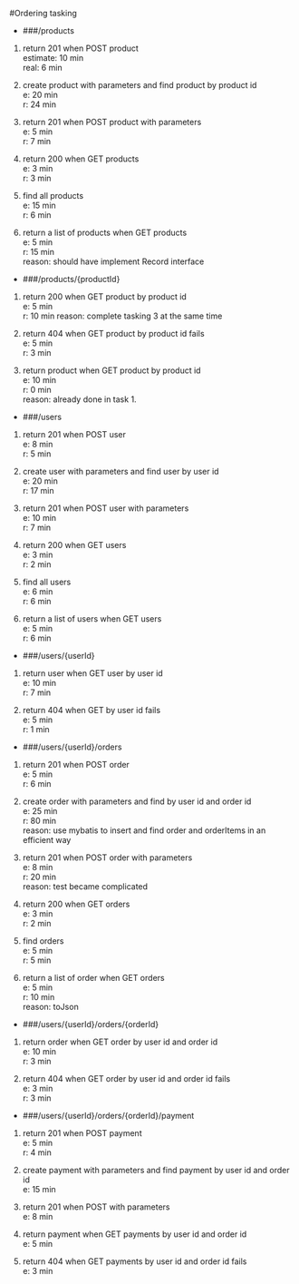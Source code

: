 #Ordering tasking

* ###/products

1. return 201 when POST product  
estimate: 10 min  
real: 6 min

2. create product with parameters and find product by product id  
 e: 20 min  
 r: 24 min

3. return 201 when POST product with parameters  
 e: 5 min  
 r: 7 min

4. return 200 when GET products  
 e: 3 min  
 r: 3 min

5. find all products  
 e: 15 min  
 r: 6 min
 
6. return a list of products when GET products  
 e: 5 min  
 r: 15 min  
 reason: should have implement Record interface
 

* ###/products/{productId}

1. return 200 when GET product by product id  
 e: 5 min  
 r: 10 min 
 reason: complete tasking 3 at the same time
 

2. return 404 when GET product by product id fails  
 e: 5 min   
 r: 3 min
 

3. return product when GET product by product id  
 e: 10 min  
 r: 0 min  
 reason: already done in task 1.
 

* ###/users

1. return 201 when POST user  
 e: 8 min  
 r: 5 min
 
2. create user with parameters and find user by user id  
 e: 20 min  
 r: 17 min

3. return 201 when POST user with parameters  
 e: 10 min  
 r: 7 min
 
4. return 200 when GET users  
 e: 3 min  
 r: 2 min
 
5. find all users  
 e: 6 min  
 r: 6 min
 
6. return a list of users when GET users  
 e: 5 min  
 r: 6 min
 

* ###/users/{userId}

1. return user when GET user by user id  
e: 10 min  
r: 7 min
 
2. return 404 when GET by user id fails  
 e: 5 min  
 r: 1 min


* ###/users/{userId}/orders

1. return 201 when POST order  
 e: 5 min  
 r: 6 min

2. create order with parameters and find by user id and order id  
 e: 25 min  
 r: 80 min  
 reason: use mybatis to insert and find order and orderItems in an efficient way

3. return 201 when POST order with parameters  
 e: 8 min  
 r: 20 min  
 reason: test became complicated
   
4. return 200 when GET orders  
 e: 3 min  
 r: 2 min
 
5. find orders  
 e: 5 min  
 r: 5 min

6. return a list of order when GET orders  
 e: 5 min  
 r: 10 min  
 reason: toJson
 

* ###/users/{userId}/orders/{orderId}

1. return order when GET order by user id and order id  
 e: 10 min  
 r: 3 min 

2. return 404 when GET order by user id and order id fails  
 e: 3 min  
 r: 3 min
 
* ###/users/{userId}/orders/{orderId}/payment

1. return 201 when POST payment  
 e: 5 min  
 r: 4 min
 
2. create payment with parameters and find payment by user id and order id  
 e: 15 min 

3. return 201 when POST with parameters  
 e: 8 min 

4. return payment when GET payments by user id and order id   
 e: 5 min
 
5. return 404 when GET payments by user id and order id fails  
 e: 3 min

